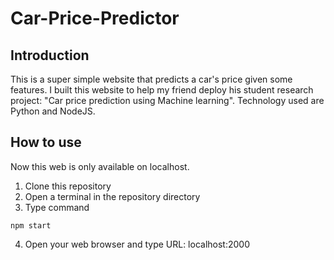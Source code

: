 ﻿# Car-Price-Predictor
## Introduction
This is a super simple website that predicts a car's price given some features. 
I built this website to help my friend deploy his student research project: "Car price prediction using Machine learning".
Technology used are Python and NodeJS.
## How to use
Now this web is only available on localhost.

1. Clone this repository
2. Open a terminal in the repository directory
3. Type command
```
npm start
```
4. Open your web browser and type URL: localhost:2000
